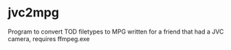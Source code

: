 # jvc2mpg
 Program to convert TOD filetypes to MPG written for a friend that had a JVC camera, requires ffmpeg.exe
